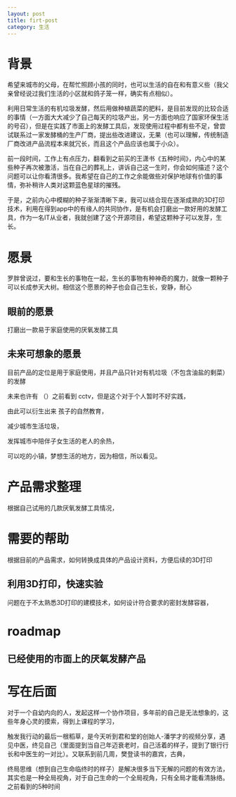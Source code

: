 ```yaml
---
layout: post
title: firt-post
category: 生活
---
```

# 背景

希望来城市的父母，在帮忙照顾小孩的同时，也可以生活的自在和有意义些（我父亲曾经说过我们生活的小区就和鸽子笼一样，确实有点相似）。

利用日常生活的有机垃圾发酵，然后用做种植蔬菜的肥料，是目前发现的比较合适的事情（一方面大大减少了自己每天的垃圾产出，另一方面也响应了国家环保生活的号召），但是在实践了市面上的发酵工具后，发现使用过程中都有些不足，曾尝试联系过一家发酵桶的生产厂商，提出些改进建议，无果（也可以理解，传统制造厂商改进产品流程本来就冗长，而且这个产品应该也属于小众）。

前一段时间，工作上有点压力，翻看到之前买的王潇书《五种时间》，内心中的某些种子再次被激活，当在自己的葬礼上，讲诉自己这一生时，你会如何描述？这个问题可以让你看清很多。我希望在自己的工作之余能做些对保护地球有价值的事情，弥补稍许人类对这颗蓝色星球的摧残。

于是，之前内心中模糊的种子渐渐清晰下来，我可以结合现在逐渐成熟的3D打印技术，利用在得到app中的有缘人的共同协作，是有机会打磨出一款好用的发酵工具，作为一名IT从业者，我就创建了这个开源项目，希望这颗种子可以发芽，生长。

# 愿景

罗胖曾说过，要和生长的事物在一起，生长的事物有种神奇的魔力，就像一颗种子可以长成参天大树。相信这个愿景的种子也会自己生长，安静，耐心

## 眼前的愿景

打磨出一款易于家庭使用的厌氧发酵工具

## 未来可想象的愿景

目前产品的定位是用于家庭使用，并且产品只针对有机垃圾（不包含油盐的剩菜）的发酵

未来也许有 （）之前看到 cctv，但是这个对于个人暂时不好实践，

由此可以衍生出来 孩子的自然教育，

减少城市生活垃圾，

发挥城市中陪伴子女生活的老人的余热，

可以吃的小镇，梦想生活的地方，因为相信，所以看见。

# 产品需求整理

根据自己试用的几款厌氧发酵工具情况，

# 需要的帮助

根据目前的产品需求，如何转换成具体的产品设计资料，方便后续的3D打印

## 利用3D打印，快速实验

问题在于不太熟悉3D打印的建模技术，如何设计符合要求的密封发酵容器，

# roadmap

## 已经使用的市面上的厌氧发酵产品

# 写在后面

对于一个自幼内向的人，发起这样一个协作项目，多年前的自己是无法想象的，这些年身心灵的摸索，得到上课程的学习，

触发我行动的最后一根稻草，是今天听到君和堂的创始人-潘学才的视频分享，遇见中医，终见自己（里面提到当自己年迈衰老时，自己活着的样子，提到了银行行长和中医生的一对比）。又联系到前几周，樊登读书的嘉宾，古典，

终局思维（想到自己生命临终时的样子）是解决很多当下无解的问题的有效方法，其实也是一种全局视角，对于自己生命的一个全局视角，只有全局才能看清脉络。 之前看到的5种时间
